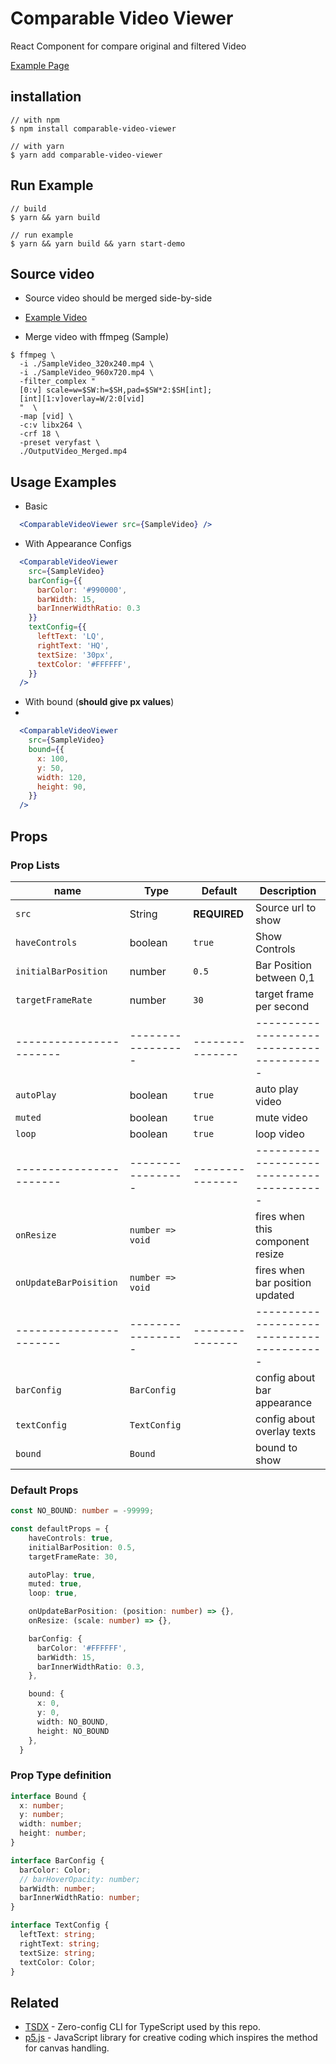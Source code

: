 # Comparable Video Viewer

React Component for compare original and filtered Video

[Example Page](https://comparable-video-viewer.pages.dev)

## installation

~~~ shell
// with npm
$ npm install comparable-video-viewer

// with yarn
$ yarn add comparable-video-viewer
~~~

## Run Example

~~~ shell
// build
$ yarn && yarn build

// run example
$ yarn && yarn build && yarn start-demo
~~~

## Source video

- Source video should be merged side-by-side
- [Example Video](https://dg2ewbztsbj12.cloudfront.net/SampleVideo.mp4)

- Merge video with ffmpeg (Sample)

~~~ shell
$ ffmpeg \
  -i ./SampleVideo_320x240.mp4 \
  -i ./SampleVideo_960x720.mp4 \
  -filter_complex "
  [0:v] scale=w=$SW:h=$SH,pad=$SW*2:$SH[int];
  [int][1:v]overlay=W/2:0[vid]
  "  \
  -map [vid] \
  -c:v libx264 \
  -crf 18 \
  -preset veryfast \
  ./OutputVideo_Merged.mp4
~~~

## Usage Examples

- Basic

~~~ jsx
  <ComparableVideoViewer src={SampleVideo} />
~~~

- With Appearance Configs

~~~ jsx
  <ComparableVideoViewer
    src={SampleVideo}
    barConfig={{
      barColor: '#990000',
      barWidth: 15,
      barInnerWidthRatio: 0.3
    }}
    textConfig={{
      leftText: 'LQ',
      rightText: 'HQ',
      textSize: '30px',
      textColor: '#FFFFFF',
    }}
  />
~~~

- With bound (**should give px values**)
- 
~~~ jsx
  <ComparableVideoViewer
    src={SampleVideo}
    bound={{
      x: 100,
      y: 50,
      width: 120,
      height: 90,
    }}
  />
~~~

## Props

### Prop Lists

| name                    | Type              | Default         | Description                               |
| ----------------------- | ----------------- | --------------- | ----------------------------------------- |
| `src`                   | String            | **REQUIRED**    | Source url to show                        |
| `haveControls`          | boolean           | `true`          | Show Controls                             |
| `initialBarPosition`    | number            | `0.5`           | Bar Position between 0,1                  |
| `targetFrameRate`       | number            | `30`            | target frame per second                   |
| ----------------------- | ----------------- | --------------- | ----------------------------------------- |
| `autoPlay`              | boolean           | `true`          | auto play video                           |
| `muted`                 | boolean           | `true`          | mute video                                |
| `loop`                  | boolean           | `true`          | loop video                                |
| ----------------------- | ----------------- | --------------- | ----------------------------------------- |
| `onResize`              | `number => void`  |                 | fires when this component resize          |
| `onUpdateBarPoisition`  | `number => void`  |                 | fires when bar position updated           |
| ----------------------- | ----------------- | --------------- | ----------------------------------------- |
| `barConfig`             | `BarConfig`       |                 | config about bar appearance               |
| `textConfig`            | `TextConfig`      |                 | config about overlay texts                |
| `bound`                 | `Bound`           |                 | bound to show                             |

### Default Props

~~~ typescript
const NO_BOUND: number = -99999;

const defaultProps = {
    haveControls: true,
    initialBarPosition: 0.5,
    targetFrameRate: 30,

    autoPlay: true,
    muted: true,
    loop: true,

    onUpdateBarPosition: (position: number) => {},
    onResize: (scale: number) => {},

    barConfig: {
      barColor: '#FFFFFF',
      barWidth: 15,
      barInnerWidthRatio: 0.3,
    },

    bound: { 
      x: 0,
      y: 0,
      width: NO_BOUND,
      height: NO_BOUND
    },
  }
~~~

### Prop Type definition

~~~typescript
interface Bound {
  x: number;
  y: number;
  width: number;
  height: number;
}

interface BarConfig {
  barColor: Color;
  // barHoverOpacity: number;
  barWidth: number;
  barInnerWidthRatio: number;
}

interface TextConfig {
  leftText: string;
  rightText: string;
  textSize: string;
  textColor: Color;
}
~~~

## Related

- [TSDX](https://github.com/palmerhq/tsdx) - Zero-config CLI for TypeScript used by this repo.
- [p5.js](https://github.com/processing/p5.js) - JavaScript library for creative coding which inspires the method for canvas handling.
